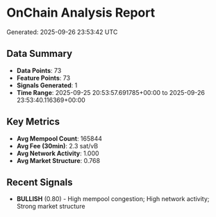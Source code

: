 # OnChain Analysis Report
Generated: 2025-09-26 23:53:42 UTC

## Data Summary
- **Data Points**: 73
- **Feature Points**: 73
- **Signals Generated**: 1
- **Time Range**: 2025-09-25 20:53:57.691785+00:00 to 2025-09-26 23:53:40.116369+00:00

## Key Metrics
- **Avg Mempool Count**: 165844
- **Avg Fee (30min)**: 2.3 sat/vB
- **Avg Network Activity**: 1.000
- **Avg Market Structure**: 0.768

## Recent Signals
- **BULLISH** (0.80) - High mempool congestion; High network activity; Strong market structure
